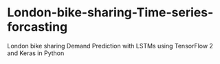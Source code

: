 # London-bike-sharing-Time-series-forcasting
London bike sharing Demand Prediction with LSTMs using TensorFlow 2 and Keras in Python
